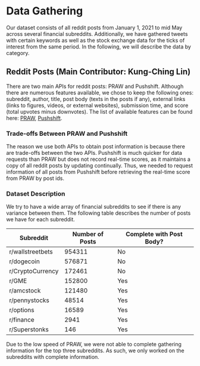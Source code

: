 # Data Gathering

Our dataset consists of all reddit posts from January 1, 2021 to mid May across several financial subreddits. Additionally, we have gathered tweets with certain keywords as well as the stock exchange data for the ticks of interest from the same period. In the following, we will describe the data by category.


## Reddit Posts (Main Contributor: Kung-Ching Lin)

There are two main APIs for reddit posts: PRAW and Pushshift. Although there are numerous features available, we chose to keep the following ones: subreddit, author, title, post body (texts in the posts if any), external links (links to figures, videos, or external websites), submission time, and score (total upvotes minus downvotes). The list of available features can be found here: [PRAW](https://praw.readthedocs.io/en/latest/code_overview/models/submission.html), [Pushshift](https://github.com/pushshift/api).

### Trade-offs Between PRAW and Pushshift

The reason we use both APIs to obtain post information is because there are trade-offs between the two APIs. Pushshift is much quicker for data requests than PRAW but does not record real-time scores, as it maintains a copy of all reddit posts by updating continually. Thus, we needed to request information of all posts from Pushshift before retrieving the real-time score from PRAW by post ids.

### Dataset Description

We try to have a wide array of financial subreddits to see if there is any variance between them. The following table describes the number of posts we have for each subreddit. 

| Subreddit   | Number of Posts | Complete with Post Body?|
| ----------- | -----------     | ------------------- |
| r/wallstreetbets      | 954311           | No |
| r/dogecoin   | 576871        | No|
| r/CryptoCurrency   | 172461        | No|
| r/GME   | 152800        | Yes|
| r/amcstock   | 121480        | Yes|
| r/pennystocks   | 48514        | Yes|
| r/options   | 16589        | Yes|
| r/finance   | 2941        | Yes|
| r/Superstonks   | 146       | Yes|

Due to the low speed of PRAW, we were not able to complete gathering information for the top three subreddits. As such, we only worked on the subreddits with complete information.
